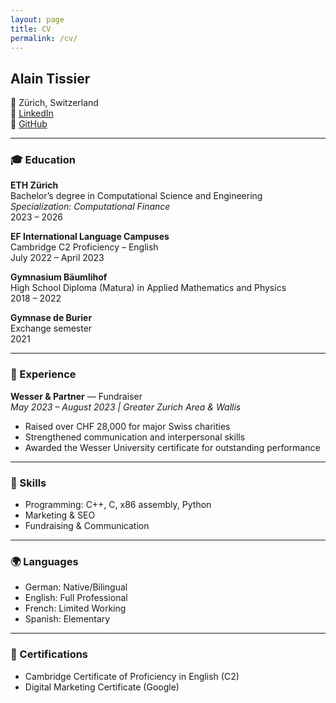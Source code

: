 ```yaml
---
layout: page
title: CV
permalink: /cv/
---
```


## Alain Tissier  
📍 Zürich, Switzerland  
🔗 [LinkedIn](https://www.linkedin.com/in/alain-tissier)  
🔗 [GitHub](https://github.com/alaintis)

---

### 🎓 Education

**ETH Zürich**  
Bachelor’s degree in Computational Science and Engineering  
*Specialization: Computational Finance*  
2023 – 2026

**EF International Language Campuses**  
Cambridge C2 Proficiency – English  
July 2022 – April 2023

**Gymnasium Bäumlihof**  
High School Diploma (Matura) in Applied Mathematics and Physics  
2018 – 2022

**Gymnase de Burier**  
Exchange semester  
2021

---

### 💼 Experience

**Wesser & Partner** — Fundraiser  
*May 2023 – August 2023 | Greater Zurich Area & Wallis*  
- Raised over CHF 28,000 for major Swiss charities  
- Strengthened communication and interpersonal skills  
- Awarded the Wesser University certificate for outstanding performance

---

### 🧠 Skills

- Programming: C++, C, x86 assembly, Python
- Marketing & SEO  
- Fundraising & Communication

---

### 🌍 Languages

- German: Native/Bilingual  
- English: Full Professional  
- French: Limited Working  
- Spanish: Elementary

---

### 📜 Certifications

- Cambridge Certificate of Proficiency in English (C2)  
- Digital Marketing Certificate (Google)

